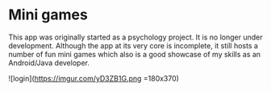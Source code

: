 # Mini games
This app was originally started as a psychology project. It is no longer under development. Although the app at its very core is incomplete, it still hosts a number of fun mini games which also is a good showcase of my skills as an Android/Java developer.

![login](https://imgur.com/yD3ZB1G.png =180x370)
